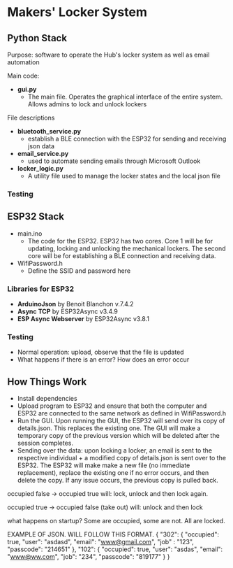 # Makers' Locker System


## Python Stack
Purpose: software to operate the Hub's locker system as well as email automation 


Main code:
- **gui.py**
    - The main file. Operates the graphical interface of the entire system. Allows admins to lock and unlock lockers


File descriptions
- **bluetooth_service.py**
    - establish a BLE connection with the ESP32 for sending and receiving json data
- **email_service.py**
    - used to automate sending emails through Microsoft Outlook
- **locker_logic.py**
    - A utility file used to manage the locker states and the local json file

### Testing


## ESP32 Stack
- main.ino
    - The code for the ESP32. ESP32 has two cores. Core 1 will be for updating, locking and unlocking the mechanical lockers. The second core will be for establishing a BLE connection and receiving data.
- WifiPassword.h
    - Define the SSID and password here


### Libraries for ESP32
- **ArduinoJson** by Benoit Blanchon v.7.4.2
- **Async TCP** by ESP32Async v3.4.9
- **ESP Async Webserver** by ESP32Async v3.8.1


### Testing
- Normal operation: upload, observe that the file is updated
- What happens if there is an error? How does an error occur

## How Things Work
- Install dependencies
- Upload program to ESP32 and ensure that both the computer and ESP32 are connected to the same network as defined in WifiPassword.h
- Run the GUI. Upon running the GUI, the ESP32 will send over its copy of details.json. This replaces the existing one. The GUI will make a temporary copy of the previous version which will be deleted after the session completes.
- Sending over the data: upon locking a locker, an email is sent to the respective individual + a modified copy of details.json is sent over to the ESP32. The ESP32 will make make a new file (no immediate replacement), replace the existing one if no error occurs, and then delete the copy. If any issue occurs, the previous copy is pulled back.



occupied false -> occupied true
will: lock, unlock and then lock again.

occupied true -> occupied false (take out)
will: unlock and then lock

what happens on startup? Some are occupied, some are not. All are locked. 





EXAMPLE OF JSON. WILL FOLLOW THIS FORMAT.
{
    "302": {
        "occupied": true,
        "user": "asdasd",
        "email": "www@gmail.com",
        "job" : "123",
        "passcode": "214651"
    },
    "102": {
        "occupied": true,
        "user": "asdas",
        "email": "www@ww.com",
        "job": "234",
        "passcode": "819177"
    }
}